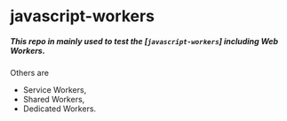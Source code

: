 # javascript-workers

##### This repo in mainly used to test the [`javascript-workers`] including Web Workers.
Others are
- Service Workers, 
- Shared Workers, 
- Dedicated Workers.